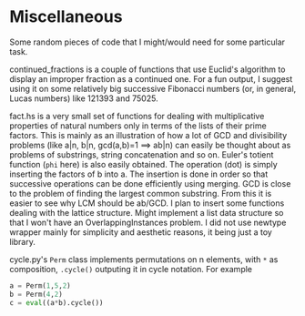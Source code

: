# Miscellaneous

Some random pieces of code that I might/would need for some particular task.

continued_fractions is a couple of functions that use Euclid's algorithm to display an improper fraction as a continued one. For a fun output, I suggest using it on some relatively big successive Fibonacci numbers (or, in general, Lucas numbers) like 121393 and 75025.

fact.hs is a very small set of functions for dealing with multiplicative properties of natural numbers only in terms of the lists of their prime factors. This is mainly as an illustration of how a lot of GCD and divisibility problems (like a|n, b|n, gcd(a,b)=1 ==> ab|n) can easily be thought about as problems of substrings, string concatenation and so on. Euler's totient function (`phi` here) is also easily obtained. The operation (dot) is simply inserting the factors of b into a. The insertion is done in order so that successive operations can be done efficiently using merging. GCD is close to the problem of finding the largest common substring. From this it is easier to see why LCM should be ab/GCD. I plan to insert some functions dealing with the lattice structure. Might implement a list data structure so that I won't have an OverlappingInstances problem. I did not use newtype wrapper mainly for simplicity and aesthetic reasons, it being just a toy library.

cycle.py's `Perm` class implements permutations on n elements, with `*` as composition, `.cycle()` outputing it in cycle notation. For example
```python
a = Perm(1,5,2)
b = Perm(4,2)
c = eval((a*b).cycle())
```
